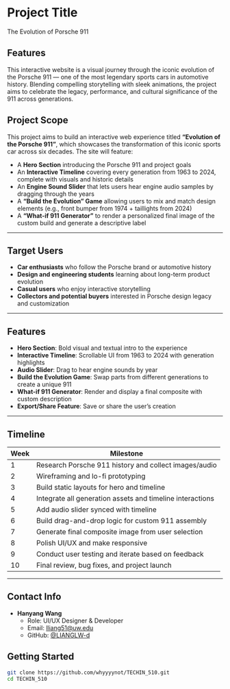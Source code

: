 # Project Title

The Evolution of Porsche 911

## Features
This interactive website is a visual journey through the iconic evolution of the Porsche 911 — one of the most legendary sports cars in automotive history. Blending compelling storytelling with sleek animations, the project aims to celebrate the legacy, performance, and cultural significance of the 911 across generations.

## Project Scope
This project aims to build an interactive web experience titled **“Evolution of the Porsche 911”**, which showcases the transformation of this iconic sports car across six decades. The site will feature:

- A **Hero Section** introducing the Porsche 911 and project goals  
- An **Interactive Timeline** covering every generation from 1963 to 2024, complete with visuals and historic details  
- An **Engine Sound Slider** that lets users hear engine audio samples by dragging through the years  
- A **“Build the Evolution” Game** allowing users to mix and match design elements (e.g., front bumper from 1974 + taillights from 2024)  
- A **“What-if 911 Generator”** to render a personalized final image of the custom build and generate a descriptive label

---

## Target Users

- **Car enthusiasts** who follow the Porsche brand or automotive history  
- **Design and engineering students** learning about long-term product evolution  
- **Casual users** who enjoy interactive storytelling  
- **Collectors and potential buyers** interested in Porsche design legacy and customization

---

## Features

- **Hero Section**: Bold visual and textual intro to the experience  
- **Interactive Timeline**: Scrollable UI from 1963 to 2024 with generation highlights  
- **Audio Slider**: Drag to hear engine sounds by year  
- **Build the Evolution Game**: Swap parts from different generations to create a unique 911  
- **What-if 911 Generator**: Render and display a final composite with custom description  
- **Export/Share Feature**: Save or share the user’s creation

---

## Timeline

| Week | Milestone |
|------|-----------|
| 1 | Research Porsche 911 history and collect images/audio |
| 2 | Wireframing and lo-fi prototyping |
| 3 | Build static layouts for hero and timeline |
| 4 | Integrate all generation assets and timeline interactions |
| 5 | Add audio slider synced with timeline |
| 6 | Build drag-and-drop logic for custom 911 assembly |
| 7 | Generate final composite image from user selection |
| 8 | Polish UI/UX and make responsive |
| 9 | Conduct user testing and iterate based on feedback |
| 10 | Final review, bug fixes, and project launch |

---

## Contact Info

- **Hanyang Wang**  
  - Role: UI/UX Designer & Developer  
  - Email: lliang51@uw.edu  
  - GitHub: [@LIANGLW-d](https://github.com/LIANGLW-d)

## Getting Started
```bash
git clone https://github.com/whyyyynot/TECHIN_510.git
cd TECHIN_510

